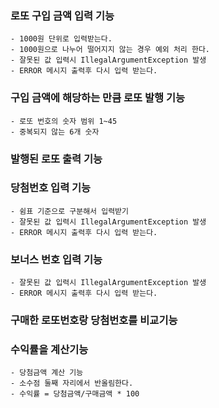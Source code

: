 ### 로또 구입 금액 입력 기능
    - 1000원 단위로 입력받는다.
    - 1000원으로 나누어 떨어지지 않는 경우 예외 처리 한다.
    - 잘못된 값 입력시 IllegalArgumentException 발생
    - ERROR 메시지 출력후 다시 입력 받는다.

### 구입 금액에 해당하는 만큼 로또 발행 기능
    - 로또 번호의 숫자 범위 1~45
    - 중복되지 않는 6개 숫자
    
### 발행된 로또 출력 기능


### 당첨번호 입력 기능
    - 쉼표 기준으로 구분해서 입력받기
    - 잘못된 값 입력시 IllegalArgumentException 발생
    - ERROR 메시지 출력후 다시 입력 받는다.

### 보너스 번호 입력 기능
    - 잘못된 값 입력시 IllegalArgumentException 발생
    - ERROR 메시지 출력후 다시 입력 받는다.

### 구매한 로또번호랑 당첨번호를 비교기능


### 수익률을 계산기능
    - 당첨금액 계산 기능
    - 소수점 둘째 자리에서 반올림한다.
    - 수익률 = 당첨금액/구매금액 * 100

